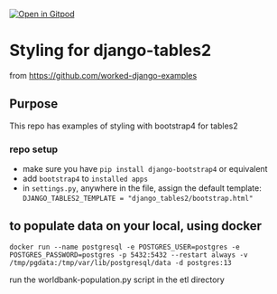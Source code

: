[![Open in Gitpod](https://gitpod.io/button/open-in-gitpod.svg)](https://gitpod.io/#https://github.com/worked-django-examples/bootstrap4_pagination)

# Styling for django-tables2

from https://github.com/worked-django-examples 

## Purpose

This repo has examples of styling with bootstrap4 for tables2

### repo setup 

 - make sure you have `pip install django-bootstrap4` or equivalent
 - add `bootstrap4` to `installed apps`
 - in `settings.py`, anywhere in the file, assign the default template:  `DJANGO_TABLES2_TEMPLATE = "django_tables2/bootstrap.html"`


## to populate data on your local, using docker

`docker run --name postgresql -e POSTGRES_USER=postgres -e POSTGRES_PASSWORD=postgres -p 5432:5432 --restart always -v /tmp/pgdata:/tmp/var/lib/postgresql/data -d postgres:13`

run the worldbank-population.py script in the etl directory
